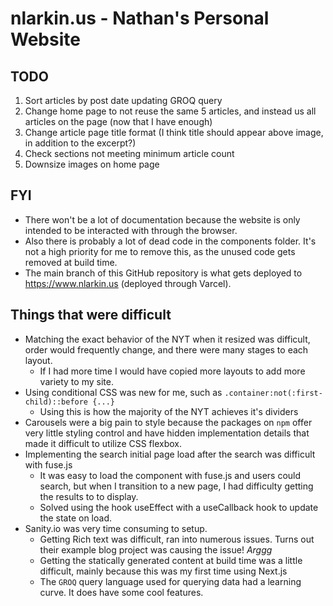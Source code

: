 # nlarkin.us - Nathan's Personal Website

## TODO

1. Sort articles by post date updating GROQ query
2. Change home page to not reuse the same 5 articles, and instead us all articles on the page (now that I have enough)
3. Change article page title format (I think title should appear above image, in addition to the excerpt?)
4. Check sections not meeting minimum article count
5. Downsize images on home page

## FYI

* There won't be a lot of documentation because the website is only intended to be interacted with through the browser.
* Also there is probably a lot of dead code in the components folder. It's not a high priority for me to remove this, as the unused code gets removed at build time.
* The main branch of this GitHub repository is what gets deployed to https://www.nlarkin.us (deployed through Varcel). 

## Things that were difficult

* Matching the exact behavior of the NYT when it resized was difficult, order would frequently change, and there were many stages to each layout. 
  * If I had more time I would have copied more layouts to add more variety to my site.
* Using conditional CSS was new for me, such as `.container:not(:first-child)::before {...}`
  * Using this is how the majority of the NYT achieves it's dividers
* Carousels were a big pain to style because the packages on `npm` offer very little styling control and have hidden implementation details that made it difficult to utilize CSS flexbox.
* Implementing the search initial page load after the search was difficult with fuse.js
  * It was easy to load the component with fuse.js and users could search, but when I transition to a new page, I had difficulty getting the results to to display.
  * Solved using the hook useEffect with a useCallback hook to update the state on load.
* Sanity.io was very time consuming to setup.
  * Getting Rich text was difficult, ran into numerous issues. Turns out their example blog project was causing the issue! *Arggg*
  * Getting the statically generated content at build time was a little difficult, mainly because this was my first time using Next.js
  * The `GROQ` query language used for querying data had a learning curve. It does have some cool features.
